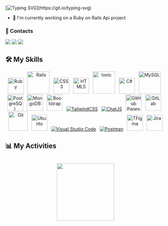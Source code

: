 
[![Typing SVG](https://readme-typing-svg.herokuapp.com/?font=Architects+Daughter&color=7AF79A&size=40&width=1000&duration=3000&lines=Hey+Devs!+I'm+Beto!;I'm+a+Ruby+on+Rails+Developer!)](https://git.io/typing-svg)


- 🔭 I'm currently working on a Ruby on Rails Api project

### 📔 Contacts
<div>
  <a target="_blank" href="https://www.linkedin.com/in/betomachado3/"><img src="https://img.shields.io/badge/-LinkedIn-0077B5?style=for-the-badge&logo=Linkedin&logoColor=white"></img></a>
  <a target="_blank" href="mailto:luisrobertobeto3@gmail.com"><img src="https://img.shields.io/badge/Gmail-D14836?style=for-the-badge&logo=gmail&logoColor=white"></img></a>
  <a target="_blank" href="https://t.me/BetoMachado"><img src="https://img.shields.io/badge/Telegram-2CA5E0?style=for-the-badge&logo=telegram&logoColor=white"></img></a>
</div>

## 🛠️ My Skills

<p align="center"> 
  <a href="https://www.ruby-lang.org/pt/"><img alt="Ruby" heigth="40" width="50" src="https://cdn.jsdelivr.net/gh/devicons/devicon/icons/ruby/ruby-plain-wordmark.svg"/></a>&nbsp&nbsp
  <a href="https://rubyonrails.org/" target="_blank"><img alt="Rails" heigth="60" width="70" src="https://cdn.jsdelivr.net/gh/devicons/devicon/icons/rails/rails-plain-wordmark.svg"></a>&nbsp&nbsp   
  <a href="#" target="_blank"><img alt="CSS3" heigth="40" width="50" src="https://cdn.jsdelivr.net/gh/devicons/devicon/icons/css3/css3-plain-wordmark.svg"></a>&nbsp&nbsp
  <a href="#" target="_blank"><img alt="HTML5" heigth="40" width="50" src="https://cdn.jsdelivr.net/gh/devicons/devicon/icons/html5/html5-plain-wordmark.svg"></a>&nbsp&nbsp 
  <a href="https://ionicframework.com/" target="_blank"><img alt="Ionic" heigth="60" width="70" src="https://cdn.jsdelivr.net/gh/devicons/devicon/icons/ionic/ionic-original-wordmark.svg"></a>&nbsp&nbsp 
  <a href="#" target="_blank"><img alt="C#" heigth="40" width="50" src="https://cdn.jsdelivr.net/gh/devicons/devicon/icons/csharp/csharp-original.svg"></a>&nbsp&nbsp 
  <a href="https://www.mysql.com/"><img alt="MySQL" heigth="60" width="70" src="https://cdn.jsdelivr.net/gh/devicons/devicon/icons/mysql/mysql-original-wordmark.svg"></a>&nbsp&nbsp
  <a href="https://www.postgresql.org/"><img alt="PostgreSQL" heigth="40" width="50" src ="https://cdn.jsdelivr.net/gh/devicons/devicon/icons/postgresql/postgresql-plain-wordmark.svg"></a>&nbsp&nbsp
  <a href="#"><img alt="MongoDB" heigth="40" width="50" src ="https://cdn.jsdelivr.net/gh/devicons/devicon/icons/mongodb/mongodb-plain-wordmark.svg"></a>&nbsp&nbsp
  <a href="https://getbootstrap.com/"><img alt="Bootstrap" heigth="40" width="50" src ="https://cdn.jsdelivr.net/gh/devicons/devicon/icons/bootstrap/bootstrap-plain-wordmark.svg"></a>&nbsp&nbsp
  <a href="https://tailwindcss.com/"><img alt="TailwindCSS" src ="https://img.shields.io/badge/Tailwind_CSS-38B2AC?style=for-the-badge&logo=tailwind-css&logoColor=white"></a>&nbsp&nbsp
  <a href="https://www.chartjs.org/"><img alt="ChatJS" src ="https://img.shields.io/badge/Chart.js-FF6384?style=for-the-badge&logo=chartdotjs&logoColor=white"></a>&nbsp&nbsp
  <a href="https://www.github.com"><img alt="GitHub Pages" heigth="40" width="50" src="https://cdn.jsdelivr.net/gh/devicons/devicon/icons/github/github-original-wordmark.svg"></a>&nbsp&nbsp
  <a href="https://about.gitlab.com/"><img alt="GitLab" heigth="40" width="50" src="https://cdn.jsdelivr.net/gh/devicons/devicon/icons/gitlab/gitlab-original-wordmark.svg"></a>&nbsp&nbsp
  <a href="https://git-scm.com/"><img alt="Git" heigth="70" width="60" src="https://cdn.jsdelivr.net/gh/devicons/devicon/icons/git/git-plain-wordmark.svg"></a>&nbsp&nbsp
  <a href="https://ubuntu.com/"><img alt="Ubuntu" heigth="40" width="50" src="https://cdn.jsdelivr.net/gh/devicons/devicon/icons/ubuntu/ubuntu-plain-wordmark.svg"></a>&nbsp&nbsp
  <a href="https://code.visualstudio.com/"><img alt="Visual Studio Code" src="https://img.shields.io/badge/Visual_Studio_Code-0078D4?style=for-the-badge&logo=visual%20studio%20code&logoColor=white"></a>&nbsp&nbsp
  <a href="https://www.postman.com/"><img alt="Postman" src="https://img.shields.io/badge/Postman-FF6C37?style=for-the-badge&logo=Postman&logoColor=white"></a>&nbsp&nbsp
  <a href="https://www.figma.com/"><img alt="TFigma" heigth="40" width="50" src="https://cdn.jsdelivr.net/gh/devicons/devicon/icons/figma/figma-original.svg"></a>&nbsp&nbsp
  <a href="https://www.atlassian.com/br/software/jira"><img alt="Jira" heigth="40" width="50" src="https://cdn.jsdelivr.net/gh/devicons/devicon/icons/jira/jira-original-wordmark.svg"></a>
  <br>

## 📊 My Activities
  <br>
<div align="center">
  <a href="https://github.com/beto-machado">
  <img height="180em" src="http://github-profile-summary-cards.vercel.app/api/cards/profile-details?username=beto-machado&theme=zenburn"/>
</div>

